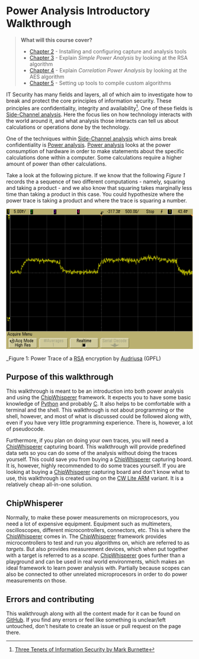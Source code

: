 # Power Analysis Introductory Walkthrough

> **What will this course cover?**
>
> * [Chapter 2](./preparing.md) - Installing and configuring capture and
>   analysis tools
> * [Chapter 3](./rsa.md) - Explain *Simple Power Analysis* by looking at the
>   RSA algorithm
> * [Chapter 4](./aes.md) - Explain *Correlation Power Analysis* by looking at
>   the AES algorithm
> * [Chapter 5](./compiling.md) - Setting up tools to compile custom algorithms

IT Security has many fields and layers, all of which aim to investigate how to
break and protect the core principles of information security. These principles
are confidentiality, integrity and availability[^tenets]. One of these fields is
[Side-Channel analysis]. Here the focus lies on how technology interacts with the
world around it, and what analysis those interacts can tell us about
calculations or operations done by the technology.

One of the techniques within [Side-Channel analysis] which aims break
confidentiality is [Power analysis]. [Power analysis] looks at the power
consumption of hardware in order to make statements about the specific
calculations done within a computer. Some calculations require a higher amount
of power than other calculations.

Take a look at the following picture. If we know that the following _Figure 1_
records the a sequence of two different computations - namely, squaring and
taking a product - and we also know that squaring takes marginally less time
than taking a product in this case. You could hypothesize where the power trace
is taking a product and where the trace is squaring a number.

![Power Analysis of RSA](./assets/power_analysis.png)

_Figure 1: Power Trace of a [RSA] encryption by
[Audriusa](https://en.wikipedia.org/wiki/Power_analysis#/media/File:Power_attack_full.png)
(GPFL)

## Purpose of this walkthrough

This walkthrough is meant to be an introduction into both power analysis and
using the [ChipWhisperer] framework.  It expects you to have some basic
knowledge of [Python] and probably [C].  It also helps to be comfortable with a
terminal and the shell. This walkthrough is not about programming or the shell,
however, and most of what is discussed could be followed along with, even if you
have very little programming experience. There is, however, a lot of pseudocode.

Furthermore, if you plan on doing your own traces, you will need a
[ChipWhisperer] capturing board. This walkthrough will provide predefined data
sets so you can do some of the analysis without doing the traces yourself. This
could save you from buying a [ChipWhisperer] capturing board. It is, however,
highly recommended to do some traces yourself. If you are looking at buying a
[ChipWhisperer] capturing board and don't know what to use, this walkthrough is
created using on the [CW Lite ARM] variant. It is a relatively cheap all-in-one
solution.

## ChipWhisperer

Normally, to make these power measurements on microprocesors, you need a lot of
expensive equipment.  Equipment such as multimeters, oscilloscopes, different
microcontrollers, connectors, etc. This is where the [ChipWhisperer] comes in.
The [ChipWhisperer] framework provides microcontrollers to test and run you
algorithms on, which are referred to as _targets_. But also provides
measurement devices, which when put together with a target is referred to as a
_scope_. [ChipWhisperer] goes further than a playground and can be used in
real world environments, which makes an ideal framework to learn power analysis
with. Partially because scopes can also be connected to other unrelated
microprocesors in order to do power measurements on those.

## Errors and contributing

This walkthrough along with all the content made for it can be found on
[GitHub](https://github.com/coastalwhite/intro-power-analysis). If you find any
errors or feel like something is unclear/left untouched, don't hesitate to
create an issue or pull request on the page there.

[Python]: https://en.wikipedia.org/wiki/Python_(programming_language)
[C]: https://en.wikipedia.org/wiki/Python_(programming_language)
[RSA]: https://en.wikipedia.org/wiki/RSA_(cryptosystem)
[Power analysis]: https://en.wikipedia.org/wiki/Power_analysis
[ChipWhisperer]: https://github.com/newaetech/chipwhisperer
[Side-Channel analysis]: https://en.wikipedia.org/wiki/Side-channel_attack
[CW Lite ARM]: https://www.newae.com/products/NAE-CWLITE-ARM
[^tenets]: [Three Tenets of Information Security by Mark
Burnette](https://www.lbmc.com/blog/three-tenets-of-information-security/)
